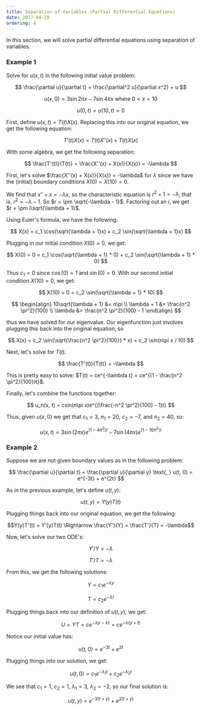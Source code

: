 ```yaml
---
title: Separation of Variables (Partial Differential Equations)
date: 2017-04-29
ordering: 4
---
```


In this section, we will solve partial differential equations using separation of variables.

### Example 1

Solve for $u(x, t)$ in the following initial value problem:

$$
\frac{\partial u}{\partial t} = \frac{\partial^2 u}{\partial x^2} + u
$$

$$
u(x, 0) = 3 \sin 2\pi x - 7 \sin 4 \pi x \text{ where $0 < x < 10$}
$$

$$
u(0, t) = u(10, t) = 0
$$

First, define $u(x, t) = T(t)X(x)$. Replacing this into our original equation, we get the following equation:

$$
T'(t)X(x) = T(t)X''(x) + T(t)X(x)
$$

With some algebra, we get the following separation:

$$
\frac{T'(t)}{T(t)} = \frac{X''(x) + X(x)}{X(x)} = -\lambda
$$

First, let's solve $\frac{X''(x) + X(x)}{X(x)} = -\lambda$ for $\lambda$ since we have the (initial) boundary conditions $X(0) = X(10) = 0$.

We find that $x'' + x = -\lambda x$, so the characteristic equation is $r^2 + 1 = -\lambda$; that is, $r^2 = -\lambda - 1$. So $r = \pm \sqrt{-\lambda - 1}$. Factoring out an $i$, we get $r = \pm i\sqrt{\lambda + 1}$.

Using Euler's formula, we have the following:

$$
X(x) = c_1 \cos(\sqrt{\lambda + 1}x) + c_2 \sin(\sqrt{\lambda + 1}x)
$$

Plugging in our initial condition $X(0) = 0$, we get:

$$
X(0) = 0 = c_1 \cos(\sqrt{\lambda + 1} * 0) + c_2 \sin(\sqrt{\lambda + 1} * 0)
$$

Thus $c_1 = 0$ since $\cos(0) = 1$ and $\sin(0) = 0$. With our second initial condition $X(10) = 0$, we get:

$$
X(10) = 0 = c_2 \sin(\sqrt{\lambda + 1} * 10)
$$

$$
\begin{align}
  10\sqrt{\lambda + 1} &= n\pi \\
  \lambda + 1 &= \frac{n^2 \pi^2}{100} \\
  \lambda &= \frac{n^2 \pi^2}{100} - 1
\end{align}
$$

thus we have solved for our eigenvalue. Our eigenfunction just involves plugging this back into the original equation, so

$$
X(x) = c_2 \sin(\sqrt{\frac{n^2 \pi^2}{100}} * x) = c_2 \sin(n\pi x / 10)
$$

Next, let's solve for $T(t)$.

$$
\frac{T'(t)}{T(t)} = -\lambda
$$

This is pretty easy to solve: $T(t) = ce^{-\lambda t} = ce^{(1 - \frac{n^2 \pi^2}{100})t}$.

Finally, let's combine the functions together:

$$
u_n(x, t) = csin(n\pi x)e^{(\frac{-n^2 \pi^2}{100} - 1)t}
$$

Thus, given $u(x, 0)$ we get that $c_1 = 3$, $n_1 = 20$, $c_2 = -7$, and $n_2 = 40$, so:

$$
u(x, t) = 3\sin(2\pi x)e^{(1 - 4\pi^2)t} - 7\sin(4\pi x)e^{(1 - 16\pi^2)t}
$$

### Example 2

Suppose we are not given boundary values as in the following problem:

$$
\frac{\partial u}{\partial t} = \frac{\partial u}{\partial y} \text{, } u(t, 0) = e^{-3t} + e^{2t}
$$

As in the previous example, let's define $u(t, y)$:

$$u(t, y) = Y(y)T(t)$$

Plugging things back into our original equation, we get the following:

$$Y(y)T'(t) = Y'(y)T(t) \Rightarrow \frac{Y'}{Y} = \frac{T'}{T} = -\lambda$$

Now, let's solve our two ODE's:

$$Y'/Y = -\lambda$$

$$T'/T = -\lambda$$

From this, we get the following solutions:

$$Y = c_1 e^{-\lambda y}$$

$$T = c_2 e^{-\lambda t}$$

Plugging things back into our definition of $u(t, y)$, we get:

$$U = YT = ce ^{-\lambda y - \lambda t} = ce^{-\lambda(y + t)}$$

Notice our initial value has:

$$u(t, 0) = e^{-3t} + e^{2t}$$

Plugging things into our solution, we get:

$$u(t, 0) = c_1 e^{-\lambda_1 t} + c_2 e^{-\lambda_2 t}$$

We see that $c_1 = 1$, $c_2 = 1$, $\lambda_1 = 3$, $\lambda_2 = -2$, so our final solution is:

$$u(t, y) = e^{-3(t + y)} + e^{2(t + y)}$$
